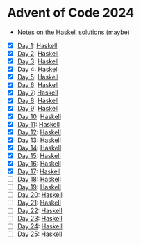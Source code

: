 # Advent of Code 2024

- [Notes on the Haskell solutions (maybe)](Haskell/README.md)

* [x] [Day 1](https://adventofcode.com/2024/day/1):  [Haskell](Haskell/src/Day01.hs)
* [x] [Day 2](https://adventofcode.com/2024/day/2):  [Haskell](Haskell/src/Day02.hs)
* [x] [Day 3](https://adventofcode.com/2024/day/3):  [Haskell](Haskell/src/Day03.hs)
* [x] [Day 4](https://adventofcode.com/2024/day/4):  [Haskell](Haskell/src/Day04.hs)
* [x] [Day 5](https://adventofcode.com/2024/day/5):  [Haskell](Haskell/src/Day05.hs)
* [x] [Day 6](https://adventofcode.com/2024/day/6):  [Haskell](Haskell/src/Day06.hs)
* [x] [Day 7](https://adventofcode.com/2024/day/7):  [Haskell](Haskell/src/Day07.hs)
* [x] [Day 8](https://adventofcode.com/2024/day/8):  [Haskell](Haskell/src/Day08.hs)
* [x] [Day 9](https://adventofcode.com/2024/day/9):  [Haskell](Haskell/src/Day09.hs)
* [x] [Day 10](https://adventofcode.com/2024/day/10): [Haskell](Haskell/src/Day10.hs)
* [x] [Day 11](https://adventofcode.com/2024/day/11): [Haskell](Haskell/src/Day11.hs)
* [x] [Day 12](https://adventofcode.com/2024/day/12): [Haskell](Haskell/src/Day12.hs)
* [x] [Day 13](https://adventofcode.com/2024/day/13): [Haskell](Haskell/src/Day13.hs)
* [x] [Day 14](https://adventofcode.com/2024/day/14): [Haskell](Haskell/src/Day14.hs)
* [x] [Day 15](https://adventofcode.com/2024/day/15): [Haskell](Haskell/src/Day15.hs)
* [x] [Day 16](https://adventofcode.com/2024/day/16): [Haskell](Haskell/src/Day16.hs)
* [x] [Day 17](https://adventofcode.com/2024/day/17): [Haskell](Haskell/src/Day17.hs)
* [ ] [Day 18](https://adventofcode.com/2024/day/18): [Haskell](Haskell/src/Day18.hs)
* [ ] [Day 19](https://adventofcode.com/2024/day/19): [Haskell](Haskell/src/Day19.hs)
* [ ] [Day 20](https://adventofcode.com/2024/day/20): [Haskell](Haskell/src/Day20.hs)
* [ ] [Day 21](https://adventofcode.com/2024/day/21): [Haskell](Haskell/src/Day21.hs)
* [ ] [Day 22](https://adventofcode.com/2024/day/22): [Haskell](Haskell/src/Day22.hs)
* [ ] [Day 23](https://adventofcode.com/2024/day/23): [Haskell](Haskell/src/Day23.hs)
* [ ] [Day 24](https://adventofcode.com/2024/day/24): [Haskell](Haskell/src/Day24.hs)
* [ ] [Day 25](https://adventofcode.com/2024/day/25): [Haskell](Haskell/src/Day25.hs)
